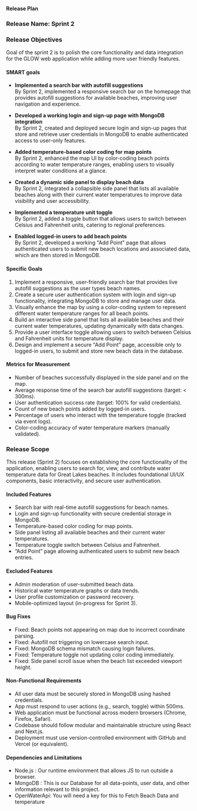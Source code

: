 **Release Plan**

### **Release Name:** Sprint 2

### **Release Objectives**
Goal of the sprint 2 is to polish the core functionality and data integration for the GLOW web application while adding more user friendly features.

#### SMART goals
* **Implemented a search bar with autofill suggestions**  
  By Sprint 2, implemented a responsive search bar on the homepage that provides autofill suggestions for available beaches, improving user navigation and experience.

* **Developed a working login and sign-up page with MongoDB integration**  
  By Sprint 2, created and deployed secure login and sign-up pages that store and retrieve user credentials in MongoDB to enable authenticated access to user-only features.

* **Added temperature-based color coding for map points**  
  By Sprint 2, enhanced the map UI by color-coding beach points according to water temperature ranges, enabling users to visually interpret water conditions at a glance.

* **Created a dynamic side panel to display beach data**  
  By Sprint 2, integrated a collapsible side panel that lists all available beaches along with their current water temperatures to improve data visibility and user accessibility.

* **Implemented a temperature unit toggle**  
  By Sprint 2, added a toggle button that allows users to switch between Celsius and Fahrenheit units, catering to regional preferences.

* **Enabled logged-in users to add beach points**  
  By Sprint 2, developed a working "Add Point" page that allows authenticated users to submit new beach locations and associated data, which are then stored in MongoDB.

#### **Specific Goals**
1. Implement a responsive, user-friendly search bar that provides live autofill suggestions as the user types beach names.
2. Create a secure user authentication system with login and sign-up functionality, integrating MongoDB to store and manage user data.
3. Visually enhance the map by using a color-coding system to represent different water temperature ranges for all beach points.
4. Build an interactive side panel that lists all available beaches and their current water temperatures, updating dynamically with data changes.
5. Provide a user interface toggle allowing users to switch between Celsius and Fahrenheit units for temperature display.
6. Design and implement a secure "Add Point" page, accessible only to logged-in users, to submit and store new beach data in the database.

#### **Metrics for Measurement**
* Number of beaches successfully displayed in the side panel and on the map.
* Average response time of the search bar autofill suggestions (target: < 300ms).
* User authentication success rate (target: 100% for valid credentials).
* Count of new beach points added by logged-in users.
* Percentage of users who interact with the temperature toggle (tracked via event logs).
* Color-coding accuracy of water temperature markers (manually validated).

### **Release Scope**
This release (Sprint 2) focuses on establishing the core functionality of the application, enabling users to search for, view, and contribute water temperature data for Great Lakes beaches. It includes foundational UI/UX components, basic interactivity, and secure user authentication.

#### **Included Features**
* Search bar with real-time autofill suggestions for beach names.
* Login and sign-up functionality with secure credential storage in MongoDB.
* Temperature-based color coding for map points.
* Side panel listing all available beaches and their current water temperatures.
* Temperature toggle switch between Celsius and Fahrenheit.
* “Add Point” page allowing authenticated users to submit new beach entries.

#### **Excluded Features**
* Admin moderation of user-submitted beach data.
* Historical water temperature graphs or data trends.
* User profile customization or password recovery.
* Mobile-optimized layout (in-progress for Sprint 3).

#### **Bug Fixes**
* Fixed: Beach points not appearing on map due to incorrect coordinate parsing.
* Fixed: Autofill not triggering on lowercase search input.
* Fixed: MongoDB schema mismatch causing login failures.
* Fixed: Temperature toggle not updating color coding immediately.
* Fixed: Side panel scroll issue when the beach list exceeded viewport height.

#### **Non-Functional Requirements**
* All user data must be securely stored in MongoDB using hashed credentials.
* App must respond to user actions (e.g., search, toggle) within 500ms.
* Web application must be functional across modern browsers (Chrome, Firefox, Safari).
* Codebase should follow modular and maintainable structure using React and Next.js.
* Deployment must use version-controlled environment with GitHub and Vercel (or equivalent).

#### **Dependencies and Limitations**

* Node.js : Our runtime environment that allows JS to run outside a browser.
* MongoDB : This is our Database for all data-points, user data, and other information relevant to this project.
* ⁠OpenWaterApi: You will need a key for this to Fetch Beach Data and temperature
